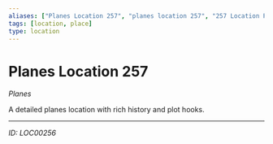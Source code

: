```yaml
---
aliases: ["Planes Location 257", "planes location 257", "257 Location Planes"]
tags: [location, place]
type: location
---
```


# Planes Location 257

*Planes*

A detailed planes location with rich history and plot hooks.

---
*ID: LOC00256*